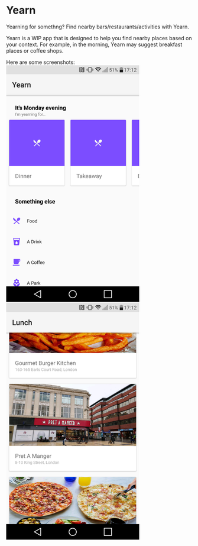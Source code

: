 # Yearn
Yearning for somethng? Find nearby bars/restaurants/activities with Yearn.

Yearn is a WIP app that is designed to help you find nearby places based on your context. For example, 
in the morning, Yearn may suggest breakfast places or coffee shops.

Here are some screenshots:
<img src="Screenshot_2016-10-17-17-12-28.png" width="360"> <img src="Screenshot_2016-10-17-17-12-47.png" width="360">
